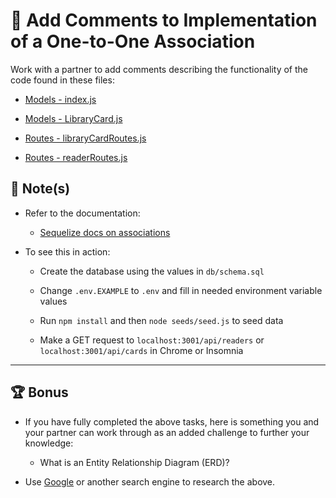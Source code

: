 # 📐 Add Comments to Implementation of a One-to-One Association

Work with a partner to add comments describing the functionality of the code found in these files: 

* [Models - index.js](./Unsolved/models/index.js)

* [Models - LibraryCard.js](./Unsolved/models/LibraryCard.js)

* [Routes - libraryCardRoutes.js](./Unsolved/routes/api/libraryCardRoutes.js)

* [Routes - readerRoutes.js](./Unsolved/routes/api/readerRoutes.js)

## 📝 Note(s)

* Refer to the documentation: 

  * [Sequelize docs on associations](https://sequelize.org/master/manual/assocs.html)

* To see this in action:

  * Create the database using the values in `db/schema.sql`

  * Change `.env.EXAMPLE` to `.env` and fill in needed environment variable values

  * Run `npm install` and then `node seeds/seed.js` to seed data

  * Make a GET request to `localhost:3001/api/readers` or `localhost:3001/api/cards` in Chrome or Insomnia

---

## 🏆 Bonus

* If you have fully completed the above tasks, here is something you and your partner can work through as an added challenge to further your knowledge:

  * What is an Entity Relationship Diagram (ERD)?

* Use [Google](https://www.google.com) or another search engine to research the above.
